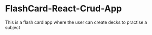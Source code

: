 # FlashCard-React-Crud-App
This is a flash card app where the user can create decks to practise a subject 

